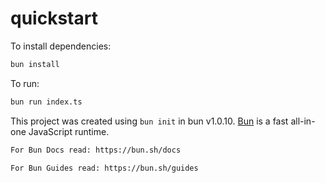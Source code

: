 # quickstart

To install dependencies:

```bash
bun install
```

To run:

```bash
bun run index.ts
```

This project was created using `bun init` in bun v1.0.10. [Bun](https://bun.sh) is a fast all-in-one JavaScript runtime.

```bash
For Bun Docs read: https://bun.sh/docs
```

```bash
For Bun Guides read: https://bun.sh/guides
```